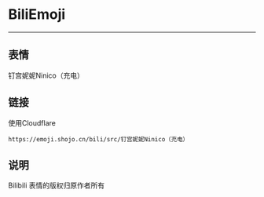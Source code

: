 # BiliEmoji
---
## 表情
钉宫妮妮Ninico（充电）
## 链接
使用Cloudflare
```
https://emoji.shojo.cn/bili/src/钉宫妮妮Ninico（充电）
```
## 说明
Bilibili 表情的版权归原作者所有
